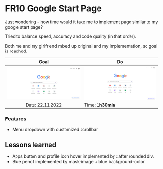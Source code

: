 # FR10 Google Start Page

Just wondering - how time would it take me to implement page similar to my google start page?

Tried to balance speed, accuracy and code quality (in that order).

Both me and my girlfriend mixed up original and my implementation, so goal is reached.

|                       Goal                       | Do                                               |
| :----------------------------------------------: | ------------------------------------------------ |
| <img src="doc/design.png" style="width:300px" /> | <img src="doc/result.png" style="width:300px" /> |
|                 Date: 22.11.2022                 | Time: **1h30min**                                |

### Features

- Menu dropdown with customized scrollbar


## Lessons learned

* Apps button and profile icon hover implemented by ::after rounded div.
* Blue pencil implemented by mask-image + blue background-color